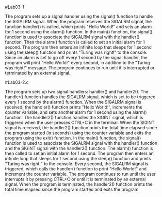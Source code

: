 
 #Lab03-1
 
 
The program sets up a signal handler using the signal() function to handle the SIGALRM signal. When the program receives the SIGALRM signal, the function handler() is called, which prints "Hello World!" and sets an alarm for 1 second using the alarm() function.
In the main() function, the signal() function is used to associate the SIGALRM signal with the handler() function. Then the alarm() function is called to set an initial alarm for 1 second.
The program then enters an infinite loop that sleeps for 1 second using the sleep() function and prints "Turing was right!" to the console. Since an alarm is set to go off every 1 second by the signal handler, the program will print "Hello World!" every second, in addition to the "Turing was right!" message.
The program continues to run until it is interrupted or terminated by an external signal.



 #Lab03-2.c
 

The program sets up two signal handlers: handler() and handler2(). The handler() function handles the SIGALRM signal, which is set to be triggered every 1 second by the alarm() function. When the SIGALRM signal is received, the handler() function prints "Hello World!", increments the counter variable, and sets another alarm for 1 second using the alarm() function.
The handler2() function handles the SIGINT signal, which is triggered when the user presses CTRL+C in the terminal. When the SIGINT signal is received, the handler2() function prints the total time elapsed since the program started (in seconds) using the counter variable and exits the program using the exit() function.
In the main() function, the signal() function is used to associate the SIGALRM signal with the handler() function and the SIGINT signal with the handler2() function. The alarm() function is then called to set an initial alarm for 1 second.
The program then enters an infinite loop that sleeps for 1 second using the sleep() function and prints "Turing was right!" to the console. Every second, the SIGALRM signal is triggered, which calls the handler() function to print "Hello World!" and increment the counter variable. The program continues to run until the user interrupts it by pressing CTRL+C or until it is terminated by an external signal. When the program is terminated, the handler2() function prints the total time elapsed since the program started and exits the program.




